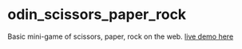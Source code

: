 # odin_scissors_paper_rock
Basic mini-game of scissors, paper, rock on the web. <a href="https://anthonydwan.github.io/odin_scissors_paper_rock/">live demo here</a>

